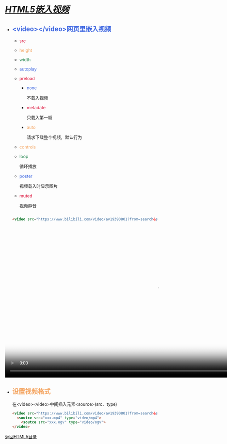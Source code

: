 # ***<u>HTML5嵌入视频</u>***

* ## <font color="royalblue">\<video>\</video>网页里嵌入视频</font>
  	* <font color="crimson">src</font>
   
    * <font color="sandybrown">height</font>
   
    * <font color="seagreen">width</font>
   
    * <font color="royalblue">autoplay</font>
   
    * <font color="crimson">preload</font>
   
	    * <font color="royalblue">none</font>
	
	      不载入视频
	
	    * <font color="crimson">metadate</font>
	
	      只载入第一帧
	
	    * <font color="sandybrown">auto</font>
	
	      请求下载整个视频，默认行为
	
	 * <font color="sandybrown">controls</font>
	
	 * <font color="seagreen">loop</font>
	
	    循环播放
	
	 * <font color="royalblue">poster</font>
	
	    视频载入时显示图片
	
	 * <font color="crimson">muted</font>
	
	    视频静音
	
	```html
	
	<video src="https://www.bilibili.com/video/av19390801?from=search&seid=16451468965377055353" height="500px" controls poster="https://i0.hdslb.com/bfs/archive/d52994a1876d07a975dc6683b78a898d9b581208.png"  loop></video>
	```


<video src="http://cn-bj2-cc-bcache-06.acgvideo.com/upgcxcode/81/16/31621681/31621681-1-6.mp4?e=ig8euxZM2rNcNbRM7WdVhoM17wUVhwdEto8g5X10ugNcXBB_&deadline=1562849991&gen=playurl&nbs=1&oi=2093864051&os=bcache&platform=html5&trid=a675dd50a70e4c6ead3a0ae8d307b44d&uipk=5&upsig=d6d7ac601a5303deb8e5bc4fbf22c9a2&uparams=e,deadline,gen,nbs,oi,os,platform,trid,uipk&mid=0" height="500px" controls poster="https://i0.hdslb.com/bfs/archive/d52994a1876d07a975dc6683b78a898d9b581208.png" loop></video>

* ## <font color="sandybrown">设置视频格式</font>

  在\<video>\<video>中间插入元素\<source>(src、type)

  ```html
  <video src="https://www.bilibili.com/video/av19390801?from=search&seid=16451468965377055353" height="500px" controls poster="https://i0.hdslb.com/bfs/archive/d52994a1876d07a975dc6683b78a898d9b581208.png"  loop>
  	<soutce src="xxx.mp4" type="video/mp4">
      <soutce src="xxx.ogv" type="video/ogv">
  </video>
  ```

  

  





[返回HTML5目录](https://los23kgs.github.io/record/html/html.html)